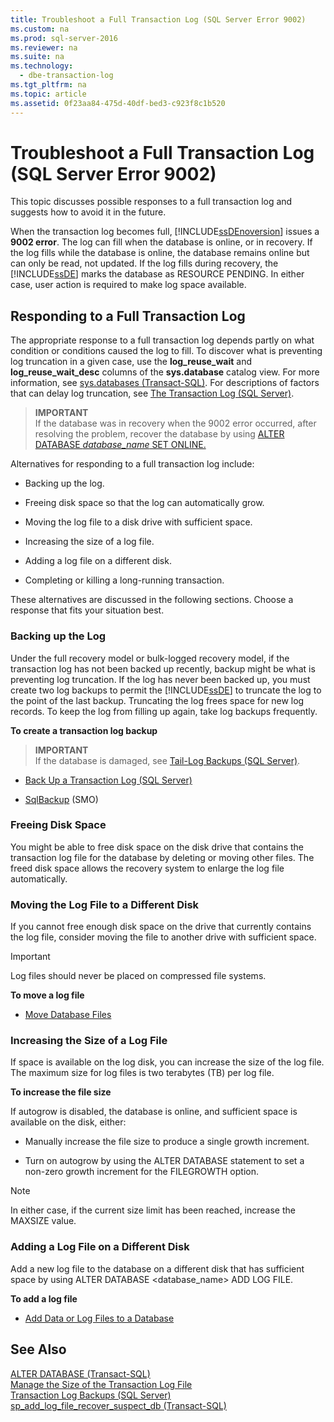 ```yaml
---
title: Troubleshoot a Full Transaction Log (SQL Server Error 9002)
ms.custom: na
ms.prod: sql-server-2016
ms.reviewer: na
ms.suite: na
ms.technology: 
  - dbe-transaction-log
ms.tgt_pltfrm: na
ms.topic: article
ms.assetid: 0f23aa84-475d-40df-bed3-c923f8c1b520
---
```

# Troubleshoot a Full Transaction Log (SQL Server Error 9002)
  This topic discusses possible responses to a full transaction log and suggests how to avoid it in the future. 
  
  When the transaction log becomes full, [!INCLUDE[ssDEnoversion](../../Token/Other/ssDEnoversion_md.md)] issues a **9002 error**. The log can fill when the database is online, or in recovery. If the log fills while the database is online, the database remains online but can only be read, not updated. If the log fills during recovery, the [!INCLUDE[ssDE](../../Token/Other/ssDE_md.md)] marks the database as RESOURCE PENDING. In either case, user action is required to make log space available.  
  
## Responding to a Full Transaction Log  
 The appropriate response to a full transaction log depends partly on what condition or conditions caused the log to fill. To discover what is preventing log truncation in a given case, use the **log\_reuse\_wait** and **log\_reuse\_wait\_desc** columns of the **sys.database** catalog view. For more information, see [sys.databases &#40;Transact-SQL&#41;](../Topic/sys.databases%20\(Transact-SQL\).md). For descriptions of factors that can delay log truncation, see [The Transaction Log &#40;SQL Server&#41;](../../Topics/TopicNameNotContainA/The-Transaction-Log--SQL-Server-.md).  
  
> **IMPORTANT**  
>  If the database was in recovery when the 9002 error occurred, after resolving the problem, recover the database by using [ALTER DATABASE *database\_name* SET ONLINE.](https://msdn.microsoft.com/library/bb522682.aspx)  
  
 Alternatives for responding to a full transaction log include:  
  
-   Backing up the log.  
  
-   Freeing disk space so that the log can automatically grow.  
  
-   Moving the log file to a disk drive with sufficient space.  
  
-   Increasing the size of a log file.  
  
-   Adding a log file on a different disk.  
  
-   Completing or killing a long\-running transaction.  
  
 These alternatives are discussed in the following sections. Choose a response that fits your situation best.  
  
### Backing up the Log  
 Under the full recovery model or bulk\-logged recovery model, if the transaction log has not been backed up recently, backup might be what is preventing log truncation. If the log has never been backed up, you must create two log backups to permit the [!INCLUDE[ssDE](../../Token/Other/ssDE_md.md)] to truncate the log to the point of the last backup. Truncating the log frees space for new log records. To keep the log from filling up again, take log backups frequently.  
  
 **To create a transaction log backup**  
  
> **IMPORTANT**  
>  If the database is damaged, see [Tail-Log Backups &#40;SQL Server&#41;](../../Topics/TopicNameNotContainA/Tail-Log-Backups--SQL-Server-.md).  
  
-   [Back Up a Transaction Log &#40;SQL Server&#41;](../../Topics/TopicNameContainA/Back-Up-a-Transaction-Log--SQL-Server-.md)  
  
-   [SqlBackup](assetId:///M:Microsoft.SqlServer.Management.Smo.Backup.SqlBackup(Microsoft.SqlServer.Management.Smo.Server)) \(SMO\)  
  
### Freeing Disk Space  
 You might be able to free disk space on the disk drive that contains the transaction log file for the database by deleting or moving other files. The freed disk space allows the recovery system to enlarge the log file automatically.  
  
### Moving the Log File to a Different Disk  
 If you cannot free enough disk space on the drive that currently contains the log file, consider moving the file to another drive with sufficient space.  
  
> [!IMPORTANT]  
>  Log files should never be placed on compressed file systems.  
  
 **To move a log file**  
  
-   [Move Database Files](../../Topics/TopicNameNotContainA/Move-Database-Files.md)  
  
### Increasing the Size of a Log File  
 If space is available on the log disk, you can increase the size of the log file. The maximum size for log files is two terabytes \(TB\) per log file.  
  
 **To increase the file size**  
  
 If autogrow is disabled, the database is online, and sufficient space is available on the disk, either:  
  
-   Manually increase the file size to produce a single growth increment.  
  
-   Turn on autogrow by using the ALTER DATABASE statement to set a non\-zero growth increment for the FILEGROWTH option.  
  
> [!NOTE]  
>  In either case, if the current size limit has been reached, increase the MAXSIZE value.  
  
### Adding a Log File on a Different Disk  
 Add a new log file to the database on a different disk that has sufficient space by using ALTER DATABASE \<database\_name\> ADD LOG FILE.  
  
 **To add a log file**  
  
-   [Add Data or Log Files to a Database](../../Topics/TopicNameContainA/Add-Data-or-Log-Files-to-a-Database.md)  
  
## See Also  
 [ALTER DATABASE &#40;Transact-SQL&#41;](../Topic/ALTER%20DATABASE%20\(Transact-SQL\).md)   
 [Manage the Size of the Transaction Log File](../../Topics/TopicNameNotContainA/Manage-the-Size-of-the-Transaction-Log-File.md)   
 [Transaction Log Backups &#40;SQL Server&#41;](../../Topics/TopicNameNotContainA/Transaction-Log-Backups--SQL-Server-.md)   
 [sp_add_log_file_recover_suspect_db &#40;Transact-SQL&#41;](../Topic/sp_add_log_file_recover_suspect_db%20\(Transact-SQL\).md)  
  
  